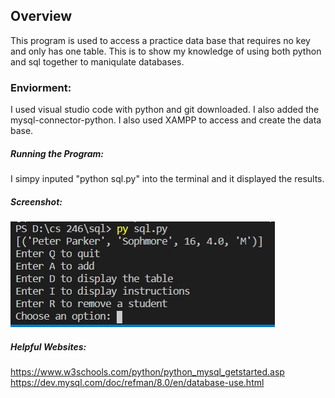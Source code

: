 ## Overview
This program is used to access a practice data base that requires no key and only has one table. This is to show my knowledge of using both python and sql together to maniqulate databases.

### Enviorment:
I used visual studio code with python and git downloaded. I also added the mysql-connector-python. I also used XAMPP to access and create the data base.

##### Running the Program:
I simpy inputed "python sql.py" into the terminal and it displayed the results.

##### Screenshot:
![screenshot](sql_py.PNG)

##### Helpful Websites: 
https://www.w3schools.com/python/python_mysql_getstarted.asp
https://dev.mysql.com/doc/refman/8.0/en/database-use.html
